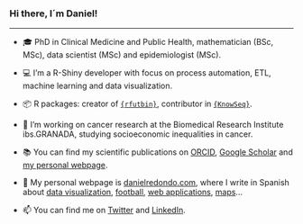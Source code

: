 ### Hi there, I´m Daniel!

---------

  - 🎓 PhD in Clinical Medicine and Public Health, mathematician (BSc, MSc), data scientist (MSc) and epidemiologist (MSc).

  - 💻 I’m a R-Shiny developer with focus on process automation, ETL, machine learning and data visualization.
  
  - 📦 R packages: creator of [`{rfutbin}`](https://github.com/danielredondo/rfutbin), contributor in [`{KnowSeq}`](https://github.com/CasedUgr/KnowSeq).

  - 🔭 I’m working on cancer research at the Biomedical Research Institute ibs.GRANADA, studying socioeconomic inequalities in cancer.

  - 📚 You can find my scientific publications on [ORCID](https://orcid.org/0000-0001-9986-915X), [Google Scholar](https://scholar.google.com/citations?hl=es&user=hVpiZzgAAAAJ) and [my personal webpage](https://danielredondo.com/publicaciones_cientificas/).

  - 🔗 My personal webpage is [danielredondo.com](https://danielredondo.com), where I write in Spanish about [data visualization](https://danielredondo.com/tags/gr%C3%A1ficos/), [football](https://danielredondo.com/tags/f%C3%BAtbol/), [web applications](https://danielredondo.com/aplicaciones_web/), [maps](https://danielredondo.com/tags/mapas/)...
    
  - 📫 You can find me on [Twitter](https://twitter.com/dredondosanchez) and [LinkedIn](https://www.linkedin.com/in/dredondosanchez/).
